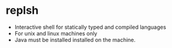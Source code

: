 # replsh
* Interactive shell for statically typed and compiled languages 
* For unix and linux machines only
* Java must be installed installed on the machine.
